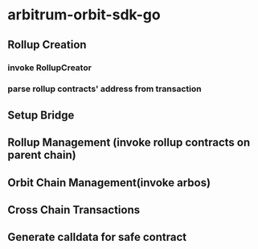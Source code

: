 # arbitrum-orbit-sdk-go

## Rollup Creation

### invoke RollupCreator

### parse rollup contracts' address from transaction

## Setup Bridge

## Rollup Management (invoke rollup contracts on parent chain)

## Orbit Chain Management(invoke arbos)

## Cross Chain Transactions

## Generate calldata for safe contract